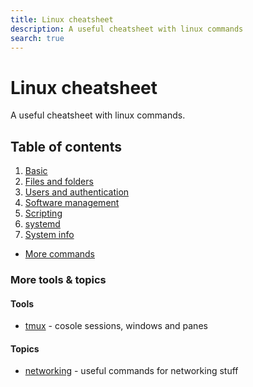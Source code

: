 ```yaml
---
title: Linux cheatsheet
description: A useful cheatsheet with linux commands
search: true
---
```


# Linux cheatsheet

A useful cheatsheet with linux commands.

## Table of contents

1. [Basic](linux-cheatsheet/1-basics.md)
2. [Files and folders](2-files-folders.md)
3. [Users and authentication](3-users-and-authentication.md)
4. [Software management](4-software-management.md)
5. [Scripting](5-scripting.md)
6. [systemd](6-systemd.md)
7. [System info](7-system-info.md)

- [More commands](more-commands.md)

### More tools & topics

#### Tools

- [tmux](tools/tmux.md) - cosole sessions, windows and panes

#### Topics

- [networking](topics/networking.md) - useful commands for networking stuff

